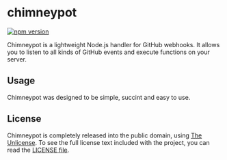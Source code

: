 # chimneypot

[![npm version](https://badge.fury.io/js/chimneypot.svg)](https://badge.fury.io/js/chimneypot)

Chimneypot is a lightweight Node.js handler for GitHub webhooks. It allows you to listen to all kinds of GitHub events and execute functions on your server.

## Usage

Chimneypot was designed to be simple, succint and easy to use.

## License

Chimneypot is completely released into the public domain, using [The Unlicense](http://unlicense.org). To see the full license text included with the project, you can read the [LICENSE file](/LICENSE).
